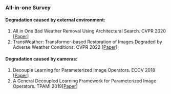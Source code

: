 ### All-in-one Survey

#### Degradation caused by external environment:
1. All in One Bad Weather Removal Using Architectural Search. CVPR 2020 [[Paper](https://openaccess.thecvf.com/content_CVPR_2020/papers/Li_All_in_One_Bad_Weather_Removal_Using_Architectural_Search_CVPR_2020_paper.pdf)]
2. TransWeather: Transformer-based Restoration of Images Degraded by Adverse Weather Conditions. CVPR 2022 [[Paper](https://openaccess.thecvf.com/content/CVPR2022/papers/Valanarasu_TransWeather_Transformer-Based_Restoration_of_Images_Degraded_by_Adverse_Weather_Conditions_CVPR_2022_paper.pdf)]

#### Degradation caused by cameras:
1. Decouple Learning for Parameterized Image Operators. ECCV 2018 [[Paper](https://openaccess.thecvf.com/content_ECCV_2018/papers/Qingnan_Fan_Learning_to_Learn_ECCV_2018_paper.pdf)]
2. A General Decoupled Learning Framework for Parameterized Image Operators. TPAMI 2019[[Paper](https://arxiv.org/pdf/1907.05852.pdf)]

